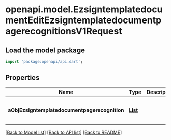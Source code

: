 # openapi.model.EzsigntemplatedocumentEditEzsigntemplatedocumentpagerecognitionsV1Request

## Load the model package
```dart
import 'package:openapi/api.dart';
```

## Properties
Name | Type | Description | Notes
------------ | ------------- | ------------- | -------------
**aObjEzsigntemplatedocumentpagerecognition** | [**List<EzsigntemplatedocumentpagerecognitionRequestCompound>**](EzsigntemplatedocumentpagerecognitionRequestCompound.md) |  | [default to const []]

[[Back to Model list]](../README.md#documentation-for-models) [[Back to API list]](../README.md#documentation-for-api-endpoints) [[Back to README]](../README.md)


